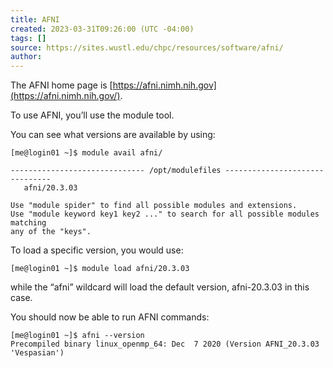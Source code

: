 ```yaml
---
title: AFNI
created: 2023-03-31T09:26:00 (UTC -04:00)
tags: []
source: https://sites.wustl.edu/chpc/resources/software/afni/
author: 
---
```


The AFNI home page is [https://afni.nimh.nih.gov](https://afni.nimh.nih.gov/).

To use AFNI, you’ll use the module tool.

You can see what versions are available by using:
```
[me@login01 ~]$ module avail afni/

------------------------------ /opt/modulefiles -------------------------------
   afni/20.3.03

Use "module spider" to find all possible modules and extensions.
Use "module keyword key1 key2 ..." to search for all possible modules matching
any of the "keys".
```

To load a specific version, you would use:
```
[me@login01 ~]$ module load afni/20.3.03
```

while the “afni” wildcard will load the default version, afni-20.3.03 in this case.

You should now be able to run AFNI commands:
```
[me@login01 ~]$ afni --version
Precompiled binary linux_openmp_64: Dec  7 2020 (Version AFNI_20.3.03 'Vespasian')
```
